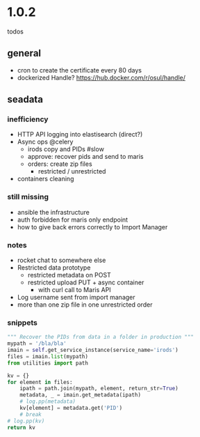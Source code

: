 
# 1.0.2

todos

## general

- cron to create the certificate every 80 days
- dockerized Handle? https://hub.docker.com/r/osul/handle/

## seadata

### inefficiency

- HTTP API logging into elastisearch (direct?)
- Async ops @celery
    + irods copy and PIDs #slow
    + approve: recover pids and send to maris
    + orders: create zip files 
        * restricted / unrestricted
- containers cleaning

### still missing

- ansible the infrastructure
- auth forbidden for maris only endpoint
- how to give back errors correctly to Import Manager

### notes

- rocket chat to somewhere else
- Restricted data prototype
    - restricted metadata on POST
    - restricted upload PUT + async container 
        + with curl call to Maris API
- Log username sent from import manager
- more than one zip file in one unrestricted order

### snippets

```python
""" Recover the PIDs from data in a folder in production """
mypath = '/bla/bla'
imain = self.get_service_instance(service_name='irods')
files = imain.list(mypath)
from utilities import path

kv = {}
for element in files:
    ipath = path.join(mypath, element, return_str=True)
    metadata, _ = imain.get_metadata(ipath)
    # log.pp(metadata)
    kv[element] = metadata.get('PID')
    # break
# log.pp(kv)
return kv
```
